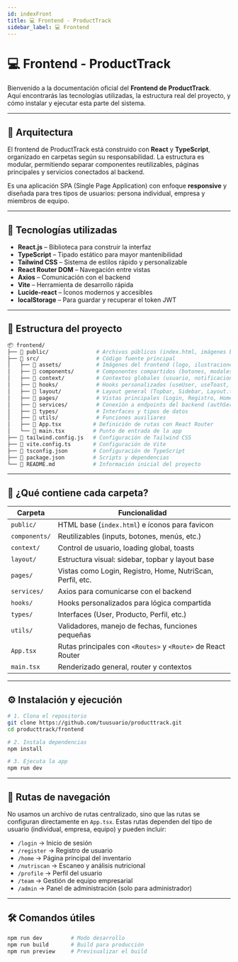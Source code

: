 ```yaml
---
id: indexFront
title: 💻 Frontend - ProductTrack
sidebar_label: 💻 Frontend
---
```


# 💻 Frontend - ProductTrack

Bienvenido a la documentación oficial del **Frontend de ProductTrack**.  
Aquí encontrarás las tecnologías utilizadas, la estructura real del proyecto, y cómo instalar y ejecutar esta parte del sistema.

---

## 🧱 Arquitectura

El frontend de ProductTrack está construido con **React** y **TypeScript**, organizado en carpetas según su responsabilidad. La estructura es modular, permitiendo separar componentes reutilizables, páginas principales y servicios conectados al backend.

Es una aplicación SPA (Single Page Application) con enfoque **responsive** y diseñada para tres tipos de usuarios: persona individual, empresa y miembros de equipo.

---

## 🚀 Tecnologías utilizadas

- **React.js** – Biblioteca para construir la interfaz
- **TypeScript** – Tipado estático para mayor mantenibilidad
- **Tailwind CSS** – Sistema de estilos rápido y personalizable
- **React Router DOM** – Navegación entre vistas
- **Axios** – Comunicación con el backend
- **Vite** – Herramienta de desarrollo rápida
- **Lucide-react** – Íconos modernos y accesibles
- **localStorage** – Para guardar y recuperar el token JWT

---

## 📁 Estructura del proyecto

```bash
📦 frontend/
├── 📁 public/               # Archivos públicos (index.html, imágenes base)
├── 📁 src/                  # Código fuente principal
│   ├── 📁 assets/           # Imágenes del frontend (logo, ilustraciones)
│   ├── 📁 components/       # Componentes compartidos (botones, modales, layout, etc.)
│   ├── 📁 context/          # Contextos globales (usuario, notificaciones)
│   ├── 📁 hooks/            # Hooks personalizados (useUser, useToast, etc.)
│   ├── 📁 layout/           # Layout general (Topbar, Sidebar, Layout.tsx)
│   ├── 📁 pages/            # Vistas principales (Login, Registro, Home, NutriScan, Perfil)
│   ├── 📁 services/         # Conexión a endpoints del backend (authService, profileService, etc.)
│   ├── 📁 types/            # Interfaces y tipos de datos
│   ├── 📁 utils/            # Funciones auxiliares
│   ├── 📄 App.tsx          # Definición de rutas con React Router
│   └── 📄 main.tsx         # Punto de entrada de la app
├── 📄 tailwind.config.js   # Configuración de Tailwind CSS
├── 📄 vite.config.ts       # Configuración de Vite
├── 📄 tsconfig.json        # Configuración de TypeScript
├── 📄 package.json         # Scripts y dependencias
└── 📄 README.md            # Información inicial del proyecto
````

---

## 📁 ¿Qué contiene cada carpeta?

| Carpeta       | Funcionalidad                                                |
| ------------- | ------------------------------------------------------------ |
| `public/`     | HTML base (`index.html`) e íconos para favicon               |
| `components/` | Reutilizables (inputs, botones, menús, etc.)                 |
| `context/`    | Control de usuario, loading global, toasts                   |
| `layout/`     | Estructura visual: sidebar, topbar y layout base             |
| `pages/`      | Vistas como Login, Registro, Home, NutriScan, Perfil, etc.   |
| `services/`   | Axios para comunicarse con el backend                        |
| `hooks/`      | Hooks personalizados para lógica compartida                  |
| `types/`      | Interfaces (User, Producto, Perfil, etc.)                    |
| `utils/`      | Validadores, manejo de fechas, funciones pequeñas            |
| `App.tsx`     | Rutas principales con `<Routes>` y `<Route>` de React Router |
| `main.tsx`    | Renderizado general, router y contextos                      |

---

## ⚙️ Instalación y ejecución

```bash
# 1. Clona el repositorio
git clone https://github.com/tuusuario/producttrack.git
cd producttrack/frontend

# 2. Instala dependencias
npm install

# 3. Ejecuta la app
npm run dev
```

---

## 📌 Rutas de navegación

No usamos un archivo de rutas centralizado, sino que las rutas se configuran directamente en `App.tsx`.
Estas rutas dependen del tipo de usuario (individual, empresa, equipo) y pueden incluir:

* `/login` → Inicio de sesión
* `/register` → Registro de usuario
* `/home` → Página principal del inventario
* `/nutriscan` → Escaneo y análisis nutricional
* `/profile` → Perfil del usuario
* `/team` → Gestión de equipo empresarial
* `/admin` → Panel de administración (solo para administrador)

---

## 🛠️ Comandos útiles

```bash
npm run dev         # Modo desarrollo
npm run build       # Build para producción
npm run preview     # Previsualizar el build
```
